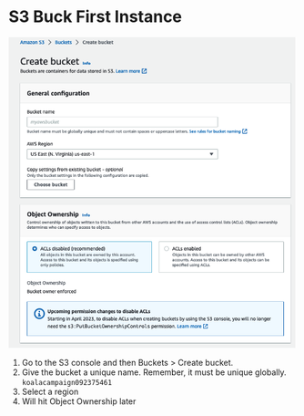 # S3 Buck First Instance

![s3_bucket_first_01](../assets/s3_bucket_first_01.png)
1. Go to the S3 console and then Buckets > Create bucket.
2. Give the bucket a unique name.  Remember, it must be unique globally. ```koalacampaign092375461```
3. Select a region
4. Will hit Object Ownership later